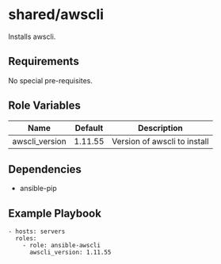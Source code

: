 shared/awscli
=============

Installs awscli.

Requirements
------------

No special pre-requisites.

Role Variables
--------------

| Name                 | Default  | Description                          |
|----------------------|----------|--------------------------------------|
| awscli_version       | 1.11.55  | Version of awscli to install         |

Dependencies
------------

- ansible-pip

Example Playbook
----------------

    - hosts: servers
      roles:
        - role: ansible-awscli
          awscli_version: 1.11.55
